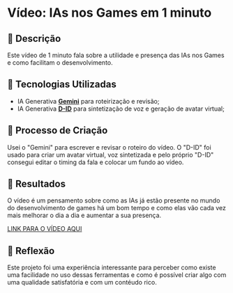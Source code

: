 # Vídeo: IAs nos Games em 1 minuto

## 📒 Descrição
Este vídeo de 1 minuto fala sobre a utilidade e presença das IAs nos Games e como facilitam o desenvolvimento.

## 🤖 Tecnologias Utilizadas
- IA Generativa **[Gemini](https://gemini.google.com/app)** para roteirização e revisão;
- IA Generativa **[D-ID](https://www.d-id.com)** para sintetização de voz e geração de avatar virtual;

## 🧐 Processo de Criação
Usei o "Gemini" para escrever e revisar o roteiro do vídeo. O "D-ID" foi usado para criar um avatar virtual, voz sintetizada e pelo próprio "D-ID" consegui editar o timing da fala e colocar um fundo ao vídeo.

## 🚀 Resultados
O vídeo é um pensamento sobre como as IAs já estão presente no mundo do desenvolvimento de games há um bom tempo e como elas vão cada vez mais melhorar o dia a dia e aumentar a sua presença.

[LINK PARA O VÍDEO AQUI](https://studio.d-id.com/share?id=01dc9c0656d914f42ac974539d010f80&utm_source=copy)

## 💭 Reflexão
Este projeto foi uma experiência interessante para perceber como existe uma facilidade no uso dessas ferramentas e como é possível criar algo com uma qualidade satisfatória e com um contéudo rico.
